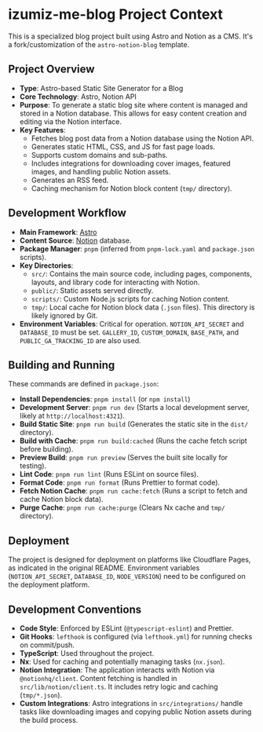 # izumiz-me-blog Project Context

This is a specialized blog project built using Astro and Notion as a CMS. It's a fork/customization of the `astro-notion-blog` template.

## Project Overview

*   **Type**: Astro-based Static Site Generator for a Blog
*   **Core Technology**: Astro, Notion API
*   **Purpose**: To generate a static blog site where content is managed and stored in a Notion database. This allows for easy content creation and editing via the Notion interface.
*   **Key Features**:
    *   Fetches blog post data from a Notion database using the Notion API.
    *   Generates static HTML, CSS, and JS for fast page loads.
    *   Supports custom domains and sub-paths.
    *   Includes integrations for downloading cover images, featured images, and handling public Notion assets.
    *   Generates an RSS feed.
    *   Caching mechanism for Notion block content (`tmp/` directory).

## Development Workflow

*   **Main Framework**: [Astro](https://astro.build/)
*   **Content Source**: [Notion](https://www.notion.so/) database.
*   **Package Manager**: `pnpm` (inferred from `pnpm-lock.yaml` and `package.json` scripts).
*   **Key Directories**:
    *   `src/`: Contains the main source code, including pages, components, layouts, and library code for interacting with Notion.
    *   `public/`: Static assets served directly.
    *   `scripts/`: Custom Node.js scripts for caching Notion content.
    *   `tmp/`: Local cache for Notion block data (`.json` files). This directory is likely ignored by Git.
*   **Environment Variables**: Critical for operation. `NOTION_API_SECRET` and `DATABASE_ID` must be set. `GALLERY_ID`, `CUSTOM_DOMAIN`, `BASE_PATH`, and `PUBLIC_GA_TRACKING_ID` are also used.

## Building and Running

These commands are defined in `package.json`:

*   **Install Dependencies**: `pnpm install` (or `npm install`)
*   **Development Server**: `pnpm run dev` (Starts a local development server, likely at `http://localhost:4321`).
*   **Build Static Site**: `pnpm run build` (Generates the static site in the `dist/` directory).
*   **Build with Cache**: `pnpm run build:cached` (Runs the cache fetch script before building).
*   **Preview Build**: `pnpm run preview` (Serves the built site locally for testing).
*   **Lint Code**: `pnpm run lint` (Runs ESLint on source files).
*   **Format Code**: `pnpm run format` (Runs Prettier to format code).
*   **Fetch Notion Cache**: `pnpm run cache:fetch` (Runs a script to fetch and cache Notion block data).
*   **Purge Cache**: `pnpm run cache:purge` (Clears Nx cache and `tmp/` directory).

## Deployment

The project is designed for deployment on platforms like Cloudflare Pages, as indicated in the original README. Environment variables (`NOTION_API_SECRET`, `DATABASE_ID`, `NODE_VERSION`) need to be configured on the deployment platform.

## Development Conventions

*   **Code Style**: Enforced by ESLint (`@typescript-eslint`) and Prettier.
*   **Git Hooks**: `lefthook` is configured (via `lefthook.yml`) for running checks on commit/push.
*   **TypeScript**: Used throughout the project.
*   **Nx**: Used for caching and potentially managing tasks (`nx.json`).
*   **Notion Integration**: The application interacts with Notion via `@notionhq/client`. Content fetching is handled in `src/lib/notion/client.ts`. It includes retry logic and caching (`tmp/*.json`).
*   **Custom Integrations**: Astro integrations in `src/integrations/` handle tasks like downloading images and copying public Notion assets during the build process.